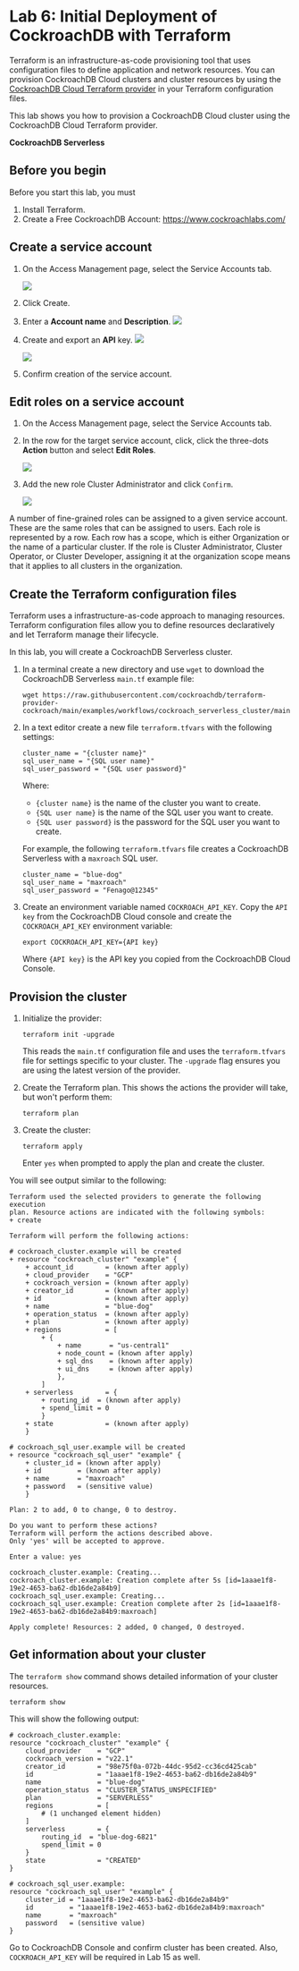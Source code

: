 
# Lab 6: Initial Deployment of CockroachDB with Terraform


Terraform is an infrastructure-as-code
provisioning tool that uses configuration files to define application
and network resources. You can provision CockroachDB Cloud clusters and
cluster resources by using the [CockroachDB Cloud Terraform
provider](https://registry.terraform.io/providers/cockroachdb/cockroach)
in your Terraform configuration files.

This lab shows you how to provision a CockroachDB Cloud cluster
using the CockroachDB Cloud Terraform provider.


**CockroachDB Serverless**


## Before you begin

Before you start this lab, you must

1. Install Terraform.
2. Create a Free CockroachDB Account: https://www.cockroachlabs.com/


##  Create a service account

1. On the Access Management page, select the Service Accounts tab.

    ![](./images/_0.png)

2. Click Create.

3. Enter a **Account name** and **Description**.
    ![](./images/_1.png)

4. Create and export an **API** key.
    ![](./images/_2.png)

    ![](./images/_3.png)

5. Confirm creation of the service account.

##  Edit roles on a service account

1. On the Access Management page, select the Service Accounts tab.

2. In the row for the target service account, click, click the three-dots **Action** button and select **Edit Roles**.

    ![](./images/_4.png)

3. Add the new role Cluster Administrator and click `Confirm`.

    ![](./images/_5.png)

A number of fine-grained roles can be assigned to a given service account. These are the same roles that can be assigned to users. Each role is represented by a row. Each row has a scope, which is either Organization or the name of a particular cluster. If the role is Cluster Administrator, Cluster Operator, or Cluster Developer, assigning it at the organization scope means that it applies to all clusters in the organization.


## Create the Terraform configuration files

Terraform uses a infrastructure-as-code approach to managing resources.
Terraform configuration files allow you to define resources
declaratively and let Terraform manage their lifecycle.


In this lab, you will create a CockroachDB Serverless cluster.

1.  In a terminal create a new directory and use `wget` to download the
    CockroachDB Serverless `main.tf` example file:

    
    ```
    wget https://raw.githubusercontent.com/cockroachdb/terraform-provider-cockroach/main/examples/workflows/cockroach_serverless_cluster/main.tf
    ```
    

2.  In a text editor create a new file `terraform.tfvars` with the
    following settings:

    
    ```
    cluster_name = "{cluster name}"
    sql_user_name = "{SQL user name}"
    sql_user_password = "{SQL user password}"
    ```
    

    Where:

    -   `{cluster name}` is the name of the cluster you want to create.
    -   `{SQL user name}` is the name of the SQL user you want to
        create.
    -   `{SQL user password}` is the password for the SQL user you want
        to create.

    For example, the following `terraform.tfvars` file creates a
    CockroachDB Serverless with a `maxroach` SQL user.

    
    ```
    cluster_name = "blue-dog"
    sql_user_name = "maxroach"
    sql_user_password = "Fenago@12345"
    ```
    

3.  Create an environment variable named `COCKROACH_API_KEY`. Copy the `API key`
    from the CockroachDB Cloud console and create the
    `COCKROACH_API_KEY` environment variable:

    
    ```
    export COCKROACH_API_KEY={API key}
    ```
    

    Where `{API key}` is the API key you copied from the CockroachDB Cloud Console.



## Provision the cluster

1.  Initialize the provider:

    
    ```
    terraform init -upgrade
    ```
    

    This reads the `main.tf` configuration file and uses the
    `terraform.tfvars` file for settings specific to your cluster. The
    `-upgrade` flag ensures you are using the latest version of the
    provider.

2.  Create the Terraform plan. This shows the actions the provider will
    take, but won\'t perform them:

    
    ```
    terraform plan
    ```
    

3.  Create the cluster:

    
    ```
    terraform apply
    ```
    

    Enter `yes` when prompted to apply the plan and create the cluster.

You will see output similar to the following:

```
Terraform used the selected providers to generate the following execution
plan. Resource actions are indicated with the following symbols:
+ create

Terraform will perform the following actions:

# cockroach_cluster.example will be created
+ resource "cockroach_cluster" "example" {
    + account_id        = (known after apply)
    + cloud_provider    = "GCP"
    + cockroach_version = (known after apply)
    + creator_id        = (known after apply)
    + id                = (known after apply)
    + name              = "blue-dog"
    + operation_status  = (known after apply)
    + plan              = (known after apply)
    + regions           = [
        + {
            + name       = "us-central1"
            + node_count = (known after apply)
            + sql_dns    = (known after apply)
            + ui_dns     = (known after apply)
            },
        ]
    + serverless        = {
        + routing_id  = (known after apply)
        + spend_limit = 0
        }
    + state             = (known after apply)
    }

# cockroach_sql_user.example will be created
+ resource "cockroach_sql_user" "example" {
    + cluster_id = (known after apply)
    + id         = (known after apply)
    + name       = "maxroach"
    + password   = (sensitive value)
    }

Plan: 2 to add, 0 to change, 0 to destroy.

Do you want to perform these actions?
Terraform will perform the actions described above.
Only 'yes' will be accepted to approve.

Enter a value: yes

cockroach_cluster.example: Creating...
cockroach_cluster.example: Creation complete after 5s [id=1aaae1f8-19e2-4653-ba62-db16de2a84b9]
cockroach_sql_user.example: Creating...
cockroach_sql_user.example: Creation complete after 2s [id=1aaae1f8-19e2-4653-ba62-db16de2a84b9:maxroach]

Apply complete! Resources: 2 added, 0 changed, 0 destroyed.
```

## Get information about your cluster

The `terraform show` command shows detailed information of your cluster
resources.


```
terraform show
```


This will show the following output:


```
# cockroach_cluster.example:
resource "cockroach_cluster" "example" {
    cloud_provider    = "GCP"
    cockroach_version = "v22.1"
    creator_id        = "98e75f0a-072b-44dc-95d2-cc36cd425cab"
    id                = "1aaae1f8-19e2-4653-ba62-db16de2a84b9"
    name              = "blue-dog"
    operation_status  = "CLUSTER_STATUS_UNSPECIFIED"
    plan              = "SERVERLESS"
    regions           = [
        # (1 unchanged element hidden)
    ]
    serverless        = {
        routing_id  = "blue-dog-6821"
        spend_limit = 0
    }
    state             = "CREATED"
}

# cockroach_sql_user.example:
resource "cockroach_sql_user" "example" {
    cluster_id = "1aaae1f8-19e2-4653-ba62-db16de2a84b9"
    id         = "1aaae1f8-19e2-4653-ba62-db16de2a84b9:maxroach"
    name       = "maxroach"
    password   = (sensitive value)
}
```


Go to CockroachDB Console and confirm cluster has been created. Also, `COCKROACH_API_KEY` will be required in Lab 15 as well.